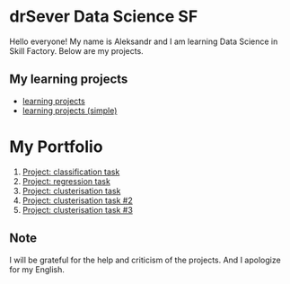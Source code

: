 # drSever Data Science SF
Hello everyone! My name is Aleksandr and I am learning Data Science in Skill Factory.
Below are my projects.

## My learning projects
- [learning projects](https://github.com/drSever/drSever_data_science/tree/main/Learning_projects)
- [learning projects (simple)](https://github.com/drSever/drSever_data_science/tree/main/Learning_projects_simple)

# My  Portfolio
1. [Project: classification task](https://github.com/drSever/drSever_data_science/tree/main/Portfolio/Project_1)
2. [Project: regression task](https://github.com/drSever/drSever_data_science/tree/main/Portfolio/Project_2)
3. [Project: clusterisation task](https://github.com/drSever/drSever_data_science/tree/main/Portfolio/Project_3)
4. [Project: clusterisation task #2](https://github.com/drSever/drSever_data_science/tree/main/Portfolio/Project_4)
5. [Project: clusterisation task #3](https://github.com/drSever/drSever_data_science/tree/main/Portfolio/Project_5)

## Note
I will be grateful for the help and criticism of the projects. And I apologize for my English.
